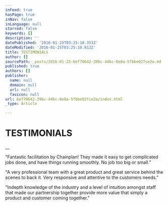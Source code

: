 ```yaml
---
inFeed: true
hasPage: true
inNav: false
inLanguage: null
starred: false
keywords: []
description: ''
datePublished: '2016-01-25T03:25:18.353Z'
dateModified: '2016-01-25T03:25:10.812Z'
title: TESTIMONIALS
author: []
sourcePath: _posts/2016-01-25-6ef70642-39bc-44bc-8e8a-5fbbe02fce2a.md
published: true
authors: []
publisher:
  name: null
  domain: null
  url: null
  favicon: null
url: 6ef70642-39bc-44bc-8e8a-5fbbe02fce2a/index.html
_type: Article

---
```

###### 

# TESTIMONIALS

__

​"Fantastic
facilitation by Chainplan! They made it easy to get complicated jobs done, and
have things running smoothly. No job too big or small."

​​"A
very professional team with a great product and great service behind the scenes
to back it. Very responsive and attentive to the customers needs."

"Indepth
knowledge of the industry and a level of intuition amongst staff that made our
partnership together provide more value that simply a product and customer
coming together."